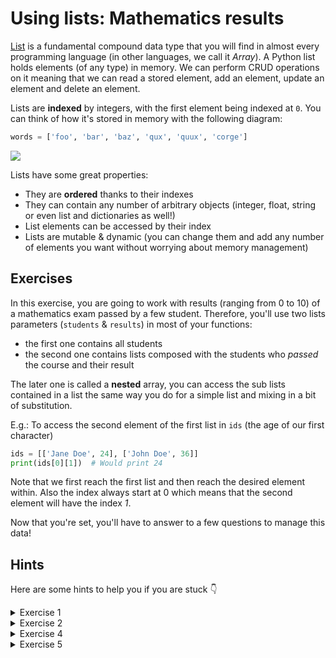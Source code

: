 # Using lists: Mathematics results

[List](https://docs.python.org/3/tutorial/introduction.html#lists) is a fundamental compound data type that you will find in almost every programming language (in other languages, we call it _Array_). A Python list holds elements (of any type) in memory. We can perform CRUD operations on it meaning that we can read a stored element, add an element, update an element and delete an element.

Lists are **indexed** by integers, with the first element being indexed at `0`. You can think of how it's stored in memory with the following diagram:

```python
words = ['foo', 'bar', 'baz', 'qux', 'quux', 'corge']
```

![](https://res.cloudinary.com/wagon/image/upload/v1562058697/list_ttgeba.png)

Lists have some great properties:

- They are **ordered** thanks to their indexes
- They can contain any number of arbitrary objects (integer, float, string or even list and dictionaries as well!)
- List elements can be accessed by their index
- Lists are mutable & dynamic (you can change them and add any number of elements you want without worrying about memory management)

## Exercises
In this exercise, you are going to work with results (ranging from 0 to 10) of a mathematics exam passed by a few student.
Therefore, you'll use two lists parameters (`students` & `results`) in most of your functions:
- the first one contains all students
- the second one contains lists composed with the students who _passed_ the course and their result

The later one is called a **nested** array, you can access the sub lists contained in a list the same way you do for a simple list and mixing in a bit of substitution.

E.g.: To access the second element of the first list in `ids` (the age of our first character)
```python
ids = [['Jane Doe', 24], ['John Doe', 36]]
print(ids[0][1])  # Would print 24
```

Note that we first reach the first list and then reach the desired element within. Also the index always start at 0 which means that the second element will have the index *1*.

Now that you're set, you'll have to answer to a few questions to manage this data!

## Hints
Here are some hints to help you if you are stuck 👇

<details><summary markdown='span'>Exercise 1
</summary>
You have first to loop through the list, to do so use the `for` loop.
Then you'll have to check if the first letter is matching the parameter or not, to do so use indexes.
</details>


<details><summary markdown='span'>Exercise 2
</summary>
If you know the position of each element, you have access to them with their index! Read the reminder above ;-)
If you don't, as in the first exercise, you'll have to loop through the list to find what you are looking for!
</details>

<details><summary markdown='span'>Exercise 4
</summary>
You have to check which student has >= 5 points. After that, how can you add an element to a list?
</details>

<details><summary markdown='span'>Exercise 5
</summary>
The easiest way to perform that is to first create another list containing all student who _passed_ the exam, and then compare them to the `students` list.
</details>
